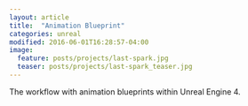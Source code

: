 ```yaml
---
layout: article
title:  "Animation Blueprint"
categories: unreal
modified: 2016-06-01T16:28:57-04:00
image:
  feature: posts/projects/last-spark.jpg
  teaser: posts/projects/last-spark_teaser.jpg
---
```


The workflow with animation blueprints within Unreal Engine 4.


